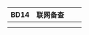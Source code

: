 | BD14 | 联网备查 |     |     |
| :--- | :--- | :-- | --- |
|      |      |     |     |
|      |      |     |     |